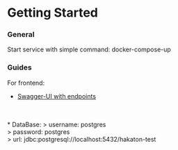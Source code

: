 # Getting Started

### General

Start service with simple command: docker-compose-up

### Guides

For frontend:

* [Swagger-UI with endpoints](http://localhost:8080/swagger-ui/index.html#/)
<br/>
<br/>
* DataBase: 
> username: postgres
<br/>
> password: postgres
<br/>
> url: jdbc:postgresql://localhost:5432/hakaton-test
 

